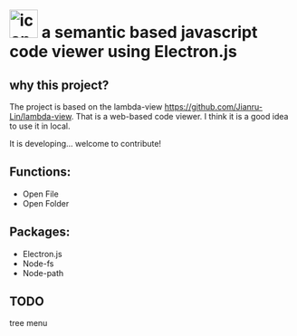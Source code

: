 <h1><img width=50 src="./icon.png" alt="icon"/> a semantic based javascript code viewer using
 Electron.js</h1>


## why this project?
The project is based on the lambda-view https://github.com/Jianru-Lin/lambda-view.
That is a web-based code viewer. I think it is a good idea to use it in local.

It is developing...
welcome to contribute!

## Functions: 
* Open File
* Open Folder

## Packages:
* Electron.js
* Node-fs
* Node-path

## TODO
tree menu
